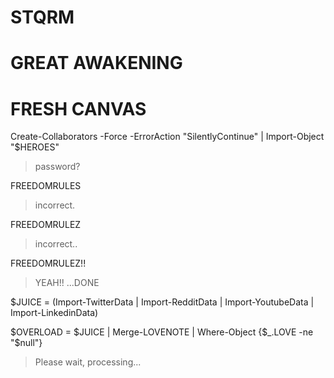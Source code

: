 # STQRM
# GREAT AWAKENING
# FRESH CANVAS

Create-Collaborators -Force -ErrorAction "SilentlyContinue" | Import-Object "$HEROES"
> password?

FREEDOMRULES
> incorrect.

FREEDOMRULEZ
> incorrect..

FREEDOMRULEZ!!
> YEAH!! ...DONE

$JUICE = (Import-TwitterData | Import-RedditData | Import-YoutubeData | Import-LinkedinData)

$OVERLOAD = $JUICE | Merge-LOVENOTE | Where-Object {$_.LOVE -ne "$null"}
> Please wait, processing...